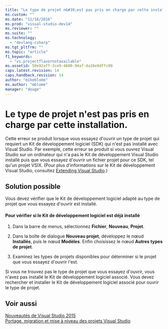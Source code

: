 ```yaml
---
title: "Le type de projet n&#39;est pas pris en charge par cette installation. | Microsoft Docs"
ms.custom: ""
ms.date: "11/16/2016"
ms.prod: "visual-studio-dev14"
ms.reviewer: ""
ms.suite: ""
ms.technology: 
  - "devlang-csharp"
ms.tgt_pltfrm: ""
ms.topic: "article"
f1_keywords: 
  - "vs.projectflavornotavailable"
ms.assetid: 50e92aff-3ce9-4600-94af-4a16e9dffc90
caps.latest.revision: 14
caps.handback.revision: 14
author: "mikeblome"
ms.author: "mblome"
manager: "douge"
---
```

# Le type de projet n&#39;est pas pris en charge par cette installation.
Cette erreur se produit lorsque vous essayez d'ouvrir un type de projet qui requiert un Kit de développement logiciel \(SDK\) qui n'est pas installé avec Visual Studio.  Par exemple, cette erreur se produit si vous ouvrez Visual Studio sur un ordinateur qui n'a pas le Kit de développement Visual Studio installé puis que vous essayez d'ouvrir un fichier projet pour ce SDK, tel qu'un projet VSIX. \(Pour plus d'informations sur le Kit de développement Visual Studio, consultez [Extending Visual Studio](http://go.microsoft.com/fwlink/?LinkID=64968).\)  
  
## Solution possible  
 Vous devez vérifier que le Kit de développement logiciel adapté au type de projet que vous essayez d'ouvrir est installé.  
  
#### Pour vérifier si le Kit de développement logiciel est déjà installé  
  
1.  Dans la barre de menus, sélectionnez **Fichier**, **Nouveau**, **Projet**.  
  
2.  Dans la boîte de dialogue **Nouveau projet**, développez le nœud **Installés**, puis le nœud **Modèles**. Enfin choisissez le nœud **Autres types de projet**.  
  
3.  Examinez les types de projets disponibles pour déterminer si le projet que vous essayez d'ouvrir l'est.  
  
 Si vous ne trouvez pas le type de projet que vous essayez d'ouvrir, vous n'avez pas installé le Kit de développement logiciel associé.  Vous devez rechercher et installer le Kit de développement logiciel associé pour ouvrir le type de projet.  
  
## Voir aussi  
 [Nouveautés de Visual Studio 2015](../ide/what-s-new-in-visual-studio-2015.md)   
 [Portage, migration et mise à niveau des projets Visual Studio](../porting/porting-migrating-and-upgrading-visual-studio-projects.md)